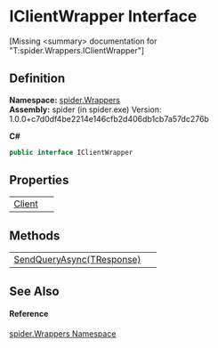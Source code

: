 # IClientWrapper Interface


\[Missing &lt;summary&gt; documentation for "T:spider.Wrappers.IClientWrapper"\]



## Definition
**Namespace:** <a href="06873042-2dc1-a475-b400-72117affe70a">spider.Wrappers</a>  
**Assembly:** spider (in spider.exe) Version: 1.0.0+c7d0df4be2214e146cfb2d406db1cb7a57dc276b

**C#**
``` C#
public interface IClientWrapper
```



## Properties
<table>
<tr>
<td><a href="1e413b52-d960-a327-231f-520af558bd58">Client</a></td>
<td> </td></tr>
</table>

## Methods
<table>
<tr>
<td><a href="c99c6b47-cafc-c1f9-5bfc-0619e04d6dab">SendQueryAsync(TResponse)</a></td>
<td> </td></tr>
</table>

## See Also


#### Reference
<a href="06873042-2dc1-a475-b400-72117affe70a">spider.Wrappers Namespace</a>  
